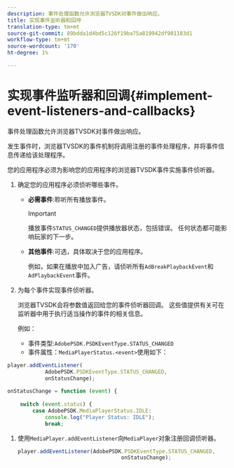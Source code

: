 ```yaml
---
description: 事件处理函数允许浏览器TVSDK对事件做出响应。
title: 实现事件监听器和回呼
translation-type: tm+mt
source-git-commit: 89bdda1d4bd5c126f19ba75a819942df901183d1
workflow-type: tm+mt
source-wordcount: '170'
ht-degree: 1%

---
```



# 实现事件监听器和回调{#implement-event-listeners-and-callbacks}

事件处理函数允许浏览器TVSDK对事件做出响应。

发生事件时，浏览器TVSDK的事件机制将调用注册的事件处理程序，并将事件信息传递给该处理程序。

您的应用程序必须为影响您的应用程序的浏览器TVSDK事件实施事件侦听器。

1. 确定您的应用程序必须侦听哪些事件。

   * **必需事件**:聆听所有播放事件。

      >[!IMPORTANT]
      >
      >播放事件`STATUS_CHANGED`提供播放器状态，包括错误。 任何状态都可能影响玩家的下一步。

   * **其他事件**:可选，具体取决于您的应用程序。

      例如，如果在播放中加入广告，请侦听所有`AdBreakPlaybackEvent`和`AdPlaybackEvent`事件。

1. 为每个事件实现事件侦听器。

   浏览器TVSDK会将参数值返回给您的事件侦听器回调。 这些值提供有关可在监听器中用于执行适当操作的事件的相关信息。

   例如：

   * 事件类型:`AdobePSDK.PSDKEventType.STATUS_CHANGED`
   * 事件属性：`MediaPlayerStatus.<event>`使用如下：

```js
player.addEventListener( 
            AdobePSDK.PSDKEventType.STATUS_CHANGED,  
            onStatusChange); 
 
onStatusChange = function (event) { 
 
    switch (event.status) { 
        case AdobePSDK.MediaPlayerStatus.IDLE: 
            console.log("Player Status: IDLE"); 
            break;
```

1. 使用`MediaPlayer.addEventListener`向`MediaPlayer`对象注册回调侦听器。

   ```js
   player.addEventListener(AdobePSDK.PSDKEventType.STATUS_CHANGED,  
                                    onStatusChange);
   ```
